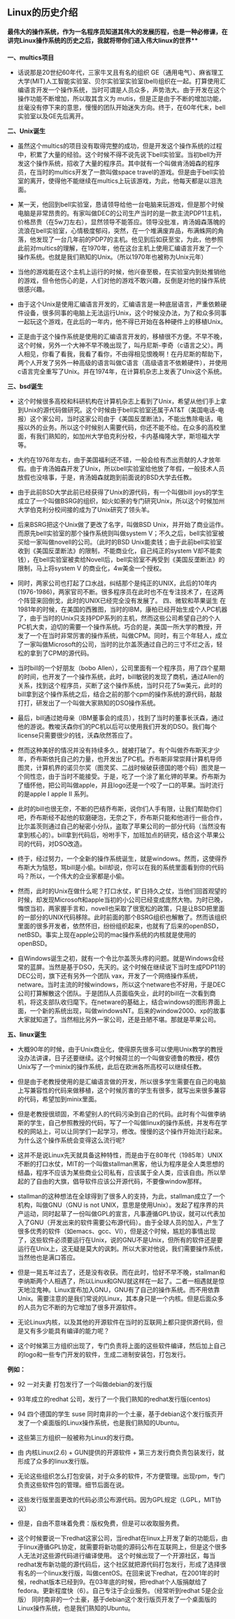 ## Linux的历史介绍
#### 最伟大的操作系统，作为一名程序员知道其伟大的发展历程，也是一种必修课，在讲完Linux操作系统的历史之后，我就将带你们进入伟大linux的世界**

**一、multics项目**

* 话说那是20世纪60年代，三家牛叉且有名的组织 GE（通用电气）、麻省理工大学(MIT)人工智能实验室、贝尔实验室实验室(bell)组织在一起。打算使用汇编语言开发一个操作系统，当时可谓是人员众多，声势浩大。由于开发在这个操作功能不断增加，所以取其含义为 mutis，但是正是由于不断的增加功能，丝毫没有停下来的意思，慢慢的团队开始迷失方向。终于，在60年代末，bell实验室以及GE先后离开。

**二、Unix诞生**

* 虽然这个multics的项目没有取得完整的成功，但是开发这个操作系统的过程中，积累了大量的经验。这个时候不得不说先说下bell实验室。当初bell为开发这个操作系统，招收了大量的程序员。其中就有一个叫做肯汤姆森的程序员，在当时的multics开发了一款叫做space travel的游戏。但是由于bell实验室的离开，使得他不能继续在multics上玩该游戏，为此，他每天都是以泪洗面。

* 某一天，他回到bell实验室，恳请领导给他一台电脑来玩游戏，但是那个时候电脑是非常昂贵的。有家叫做DEC的公司生产当时的是一款主流PDP11主机，价格昂贵（在5w刀左右），显然领导不能答应。领导没批准，肯汤姆森落魄的流浪在bell实验室，心情极度郁闷，突然，在一个堆满废弃品，布满蛛网的角落，他发现了一台几年前的PDP7的主机。他见到后如获至宝，为此，他参照此前对multics的理解，在1970年，他在这台主机上使用汇编语言开发了一个操作系统。也就是我们熟知的Unix。（所以1970年也被称为Unix元年）

* 当他的游戏能在这个主机上运行的时候，他兴奋至极，在实验室内到处推销他的游戏，但令他伤心的是，人们对他的游戏不敢兴趣，反倒是对他的操作系统很感兴趣。

* 由于这个Unix是使用汇编语言开发的，汇编语言是一种底层语言，严重依赖硬件设备，很多同事的电脑上无法运行Unix，这个时候没办法，为了和众多同事一起玩这个游戏，在此后的一年内，他不得已开始在各种硬件上的移植Unix。

* 正是由于这个操作系统是使用的汇编语言开发的，移植很不方便。不早不晚，这个时候，另外一个大神不早不晚出现了，叫丹尼斯-李奇（c语言之父）。两人相见，你看了看我，我看了看你，不由得相见恨晚啊！在丹尼斯的帮助下，两个人开发了另外一种高级的语言叫做C语言（高级语言不依赖硬件），并使用c语言完全重写了Unix。并在1974年，在计算机杂志上发表了Unix这个系统。

**三、bsd诞生**

* 这个时候很多高校和科研机构在计算机杂志上看到了Unix，希望从他们手上拿到Unix的源代码做研究。这个时候由于bell实验室还属于AT&T（美国电话-电报）这个家公司，当时这家公司由于《美国反垄断法》，不能出售除电话，电报以外的业务。所以这个时候别人需要代码，你还不能不给。在众多的高校里面，有我们熟知的，如加州大学伯克利分校，卡内基梅隆大学，斯坦福大学等。

* 大约在1976年左右，由于美国福利还不错，一般会给有杰出贡献的人才放年假。由于肯汤姆森开发了Unix，所以bell实验室给他放了年假，一般技术人员放假也没啥事，于是，肯汤姆森就跑到前面说的BSD大学去任教。

* 由于此前BSD大学此前已经获得了Unix的源代码，有一个叫做bill joys的学生成立了一个叫做BSRG的组织，如火如荼的专门研究Unix，所以这个时候加州大学伯克利分校间接的成为了Unix研究了领头羊。

* 后来BSRG把这个Unix做了更改了名字，叫做BSD Unix，并开始了商业运作。而原先bell实验室的那个操作系统则叫做system V；不久之后，bell实验室被买给一家叫做novell的公司。（此时的BSD Unix能卖钱；由于此前bell实验室收到《美国反垄断法》的限制，不能商业化，自己纯正的system V却不能卖钱），在bell实验室被卖给Novell后，bell实验室不再受到《美国反垄断法》的限制，马上将system V 的商业化，4w美金一个授权。

* 同时，两家公司也打起了口水战，纠结那个是纯正的UNIX，此后的10年内(1976-1986)，两家官司不断。很多程序员在此时也不在专注技术了，在这两个阵营来回倒戈，此时的UNIX已经完全没有发展了。
四、微软和苹果诞生
在1981年的时候，在美国的西雅图，当时的IBM，康柏已经开始生成个人PC机器了，由于当时的Unix只支持PDP系列的主机，然而这些公司希望自己的个人PC机大卖，迫切的需要一个操作系统。巧合的是，美国一所大学的教授，开发了一个在当时非常厉害的操作系统，叫做CPM。同时，有三个年轻人，成立了一家叫做Microsoft的公司，当时的比尔盖茨通过自己的三寸不烂之舌，轻松的拿到了CPM的源代码。

* 当时bill的一个好朋友（bobo Allen），公司里面有一个程序员，用了四个星期的时间，也开发了一个操作系统，此时，bill敏锐的发现了商机，通过Allen的关系，找到这个程序员，买断了这个操作系统，当时只花了5w美元，此时的bill拿到这个操作系统之后，结合之前的那个cpm的操作系统的源代码，敲敲打打，研发出了一个叫做大家熟知的DSO操作系统。

* 最后，bill通过她母亲（IBM董事会的成员），找到了当时的董事长沃森，通过他的游说。教唆沃森你们的PC机以后可以使用我们开发的DSO。我们每个license只需要很少的钱，沃森欣然答应了。

* 然而这种美好的情况并没有持续多久，就被打破了。有个叫做乔布斯天才少年，乔布斯依托自己的力量，也开发出了PC机。乔布斯非常崇拜计算机导师图灵，计算机界的诺贝尔奖（图灵奖、二战时候破获德国的嗯个码）图灵是一个同性恋，由于当时不能接受。于是，吃了一个涂了氰化钾的苹果。乔布斯为了缅怀他，把公司叫做apple，并且logo还是一个咬了一口的苹果。当时流行的是apple I apple II 系列。

* 此时的bill也很无奈，不断的巴结乔布斯，说你们人手有限，让我们帮助你们吧，乔布斯经不起他的软磨硬泡，无奈之下，乔布斯只能和他进行一些合作，比尔盖茨则通过自己的秘密小分队，盗取了苹果公司的一部分代码（当然没有拿到核心的）。bill拿到代码后，吩咐手下，加班加点的研究，结合这个苹果公司的代码，对DSO改造。

* 终于，经过努力，一个全新的操作系统诞生，就是windows。然而，这使得乔布斯大为恼怒，骂bill是小偷。bill却说，你可以在我的系统里面看到你的代码吗？所以，一个伟大的企业家都是小偷。

* 然而，此时的Unix在做什么呢？打口水仗，旷日持久之仗，当他们回首观望的时候，却发现Microsoft和apple当初的小公司已经变成庞然大物。为时已晚，悔恨当初，两家握手言和，novell也采取了很宽松的政策，只是让BSD把里面的一部分的UNIX代码移除。此时前面的那个BSRG组织也解散了。然而该组织里面的很多开发者，依然怀旧，纷纷组织起来，也就有了后来的openBSD，netBSD。事实上现在apple公司的mac操作系统的内核就是使用的openBSD。

* 自Windows诞生之初，就有一个令比尔盖茨头疼的问题。就是Windows会经常的蓝屏。当然是基于DSO，先天的。这个时候在继续说下当时生成PDP11的DEC公司，旗下还有另外一个团队 vax，开发了一个网络操作系统，netware。当时主流的时候windows，所以这个netware也不好用，于是DEC公司打算解散这个团队。于是团队人员面临失业，此时的bill在一次看到商机，将这支部队收归麾下。在netware的基础上，结合windows的图形界面上面，一个新的系统出现，叫做windowsNT。后来的window2000、xp的故事大家就知道了。当然相比另外一家公司，还是丑陋不堪。那就是苹果公司。

**五、linux诞生**

* 大概90年的时候，由于Unix商业化，使得原先很多可以使用Unix教学的教授没办法讲课，日子还要继续。这个时候荷兰的一个叫做安德鲁的教授，模仿Unix写了一个minix的操作系统，此后在欧洲各所高校可以继续任教。

* 但是由于老教授使用的是汇编语言做的开发，所以很多学生需要在自己的电脑上写兼容性的代码来做移植，这个时候厉害的学生有很多，就写出来很多兼容的代码，希望加到minix里面。

* 但是老教授很顽固，不希望别人的代码污染到自己的代码。此时有个叫做李纳斯的学生，自己参照教授的代码，写了一个叫做linux的操作系统，并发布在学校的网站上，可以让同学们一起学习，修改。慢慢的这个操作开始流行起来。为什么这个操作系统会变得这么流行呢?

* 这并不是说Linux先天就具备这种特性，而是由于在80年代（1985年）UNIX不断的打口水仗，MIT的一个叫做stallman黑客，他认为程序是全人类思想的结晶，程序不应该为某些商业公司私有，应该属于全人类，应该自由。所以举起的了自由的大旗，倡导软件应该公开源代码，不要像window那样。

* stallman的这种想法在全球得到了很多人的支持，为此，stallman成立了一个机构，叫做GNU（GNU is not UNIX，意思是使用Unix）。发起了程序界的共产运动，同时起草了一份叫做GPL的宣言，凡事遵循GPL协议，就可以代表加入了GNU（开发出来的软件需要公布源代码）。由于全球人员的加入，产生了很多优秀的软件（如emacs、gcc、VI），但是这个时候，尴尬的事情出现了，这些软件必须要运行在Unix，说的GNU不是Unix，但所有的软件还是要运行在Unix上，这无疑是莫大的讽刺。所以大家对他说，我们需要操作系统，当然他也是满口答应。

* 但是一晃五年过去了，还是没有收获。而在此时，恰好不早不晚，stallman和李纳斯两个人相遇了，所以Linux和GNU就这样在一起了。二者一相遇就是惊天地泣鬼神。Linux宣布加入GNU，GNU有了自己的操作系统。而不用依靠Unix。需要注意的是我们常说的Linux，其本身只是一个内核。但是后面众多的人员为它不断的为它增加了很多开源软件。

* 无论Linux内核，以及其他的开源软件在当时的互联网上都只提供源代码，但是又有多少能具有编译的能力呢？

* 这个时候第三方组织出现了，专门负责将上面的这些软件编译，然后加上自己的logo和一些专门开发的软件，生成二进制安装包，打包发行。

**例如：**

* 92 一对夫妻 打包发行了一个叫做debian的发行版
* 93年成立的redhat 公司，发行了一个我们熟知的redhat发行版(centos)
* 94 四个德国的学生 suse
同时南非的一个土豪，基于debian这个发行版页开发了一个桌面版的Linux操作系统，也是我们熟知的Ubuntu。


* 这些第三方组织一般被称为Linux的发行商。
	
* 由 内核Linux(2.6) + GUN提供的开源软件 + 第三方发行商负责包装发行，就形成了众多的linux发行版。

* 无论这些组织怎么打包安装，对于众多的软件，不方便管理。出现rpm，专门负责这些软件包的管理。细节后面在说。

* 这些发行版里面更改的代码必须公布源代码。因为GPL规定（LGPL，MIT协议）

* 但是，自由不意味着免费：版权免费，但是可以收取服务费。

* 这个时候要说一下redhat这家公司，当redhat在linux上开发了新的功能后，由于linux遵循GPL协定，就需要将新功能的源码公布在互联网上，但是这个很多人无法对这些源代码进行编译使用。
这个时候出现了一个开源社区，每当redhat发布新功能的源代码后，这个社区就把源代码打包发行，形成了选择很有名的一个linux发行版，叫做centOS。在回来说下redhat，在2001年的时候，redhat版本已经到9。在03年底的时候，把redhat个人版捐献给了fedora。更新程度快（6）。自己专注于企业服务。（经常听到redhat 5是企业版）
同时南非的一个土豪，基于debian这个发行版页开发了一个桌面版的Linux操作系统，也是我们熟知的Ubuntu。